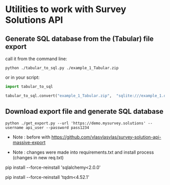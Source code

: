 # Utilities to work with Survey Solutions API


## Generate SQL database from the (Tabular) file export

call it from the command line:
```shell
python ./tabular_to_sql.py ./example_1_Tabular.zip
```

or in your script:
```python
import tabular_to_sql

tabular_to_sql.convert("example_1_Tabular.zip",  "sqlite:///example_1.db", "quest.json")
```

## Download export file and generate SQL database

```shell
python ./get_export.py --url 'https://demo.mysurvey.solutions' --username api_user --password pass1234
```

- Note : before with https://github.com/vlasvlasvlas/survey-solution-api-massive-export

- Note : changes were made into requirements.txt and install process (changes in new req.txt)

pip install --force-reinstall 'sqlalchemy<2.0.0'

pip install --force-reinstall 'tqdm<4.52.1'
